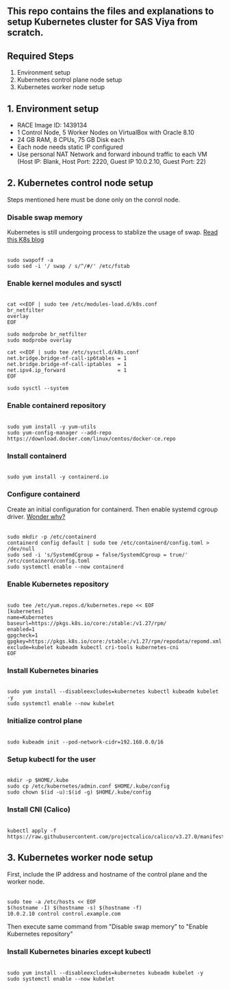 ## This repo contains the files and explanations to setup Kubernetes cluster for SAS Viya from scratch.

## Required Steps
1. Environment setup
2. Kubernetes control plane node setup
3. Kubernetes worker node setup

## 1. Environment setup
- RACE Image ID: 1439134
- 1 Control Node, 5 Worker Nodes on VirtualBox with Oracle 8.10
- 24 GB RAM, 8 CPUs, 75 GB Disk each
- Each node needs static IP configured
- Use personal NAT Network and forward inbound traffic to each VM (Host IP: Blank, Host Port: 2220, Guest IP 10.0.2.10, Guest Port: 22)

## 2. Kubernetes control node setup

Steps mentioned here must be done only on the conrol node.

### Disable swap memory
Kubernetes is still undergoing process to stablize the usage of swap. [Read this K8s blog](https://kubernetes.io/blog/2025/03/25/swap-linux-improvements/)
######
    sudo swapoff -a
    sudo sed -i '/ swap / s/^/#/' /etc/fstab

### Enable kernel modules and sysctl
######
    cat <<EOF | sudo tee /etc/modules-load.d/k8s.conf
    br_netfilter
    overlay
    EOF
    
    sudo modprobe br_netfilter
    sudo modprobe overlay
    
    cat <<EOF | sudo tee /etc/sysctl.d/k8s.conf
    net.bridge.bridge-nf-call-ip6tables = 1
    net.bridge.bridge-nf-call-iptables  = 1
    net.ipv4.ip_forward                 = 1
    EOF
    
    sudo sysctl --system


### Enable containerd repository
######
    sudo yum install -y yum-utils
    sudo yum-config-manager --add-repo https://download.docker.com/linux/centos/docker-ce.repo

### Install containerd
######
    sudo yum install -y containerd.io

### Configure containerd
Create an initial configuration for containerd. Then enable systemd cgroup driver. [Wonder why?](https://kubernetes.io/docs/setup/production-environment/container-runtimes/)
######
    sudo mkdir -p /etc/containerd
    containerd config default | sudo tee /etc/containerd/config.toml > /dev/null
    sudo sed -i 's/SystemdCgroup = false/SystemdCgroup = true/' /etc/containerd/config.toml
    sudo systemctl enable --now containerd

### Enable Kubernetes repository
######
    sudo tee /etc/yum.repos.d/kubernetes.repo << EOF
    [kubernetes]
    name=Kubernetes
    baseurl=https://pkgs.k8s.io/core:/stable:/v1.27/rpm/
    enabled=1
    gpgcheck=1
    gpgkey=https://pkgs.k8s.io/core:/stable:/v1.27/rpm/repodata/repomd.xml.key
    exclude=kubelet kubeadm kubectl cri-tools kubernetes-cni
    EOF
    
### Install Kubernetes binaries
######
    sudo yum install --disableexcludes=kubernetes kubectl kubeadm kubelet -y
    sudo systemctl enable --now kubelet

### Initialize control plane
######
    sudo kubeadm init --pod-network-cidr=192.168.0.0/16

### Setup kubectl for the user
######
    mkdir -p $HOME/.kube
    sudo cp /etc/kubernetes/admin.conf $HOME/.kube/config
    sudo chown $(id -u):$(id -g) $HOME/.kube/config

### Install CNI (Calico)
######
    kubectl apply -f https://raw.githubusercontent.com/projectcalico/calico/v3.27.0/manifests/calico.yaml


## 3. Kubernetes worker node setup
First, include the IP address and hostname of the control plane and the worker node.
######
    sudo tee -a /etc/hosts << EOF
    $(hostname -I) $(hostname -s) $(hostname -f)
    10.0.2.10 control control.example.com

Then execute same command from "Disable swap memory" to "Enable Kubernetes repository"
### Install Kubernetes binaries except kubectl
######
    sudo yum install --disableexcludes=kubernetes kubeadm kubelet -y
    sudo systemctl enable --now kubelet
